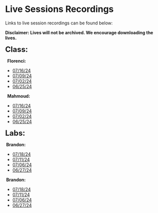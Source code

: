 # Live Sessions Recordings

<p>Links to live session recordings can be found below:</p>
<p><strong>Disclaimer: Lives will not be archived. We encourage downloading the lives.</strong></p>
<p><span style="font-size: 18pt;"><strong>Class:</strong></span></p>
<p><strong>&nbsp; Florenci:</strong></p>
<ul>
<li><a href="https://us02web.zoom.us/rec/share/jwX94dSwpksr4bG1RqU5ZpPZwoGbha22qvf4qrarTfFp-Nx8ecqBlghdWru6w31n.08Cjz_r_UKvxdbzj?startTime=1721141427000">07/16/24</a></li>
<li><a href="https://us02web.zoom.us/rec/share/HwmA6ig3bUh-ekO5dhf7Q92WArRLuZWknT9Bp_7uagqis_aGg8cF1FAORDOwj5Sl.NuH9dCPG4rD1BsBA?startTime=1720536277000">07/09/24</a></li>
<li><a href="https://us02web.zoom.us/rec/share/uNjIB3GHavlMrTFWebqaGv_FqkAr59LdmPr-QPDoFKqJA0V06V1vVACS9wiT_HGe.Vf6yp-LOvyoefIMU?startTime=1719931597000">07/02/24</a></li>
<li><a href="https://us02web.zoom.us/rec/share/OHyUCOrQp2-tdAxpG-7lDoyX3GQyqEiRN6KXnpqiWBqTqFQq_dSo6UZ2K77e9w.GnAFiXp7W0mAZFi9?startTime=1719499925000">06/25/24</a></li>
</ul>
<p><strong>&nbsp; Mahmoud:</strong></p>
<ul>
<li><a href="https://us02web.zoom.us/rec/share/rRxqNPWvWoy0Pe0LaFklFH4T0nsuFyU9GZUWocQ6P-49EN_njmebnViK3ebWtEhi.gPxLEs417PdjNOgp?startTime=1721155643000">07/16/24</a></li>
<li><a href="https://us02web.zoom.us/rec/share/ta8HMSZEX1SdZqkOjf_PQ3CM69TskiNI9qXhD7jeCBMf0HBs-KjxuyAv2CMON4ed.8qnMMNTkH4hG5-wQ?startTime=1720550939000">07/09/24</a></li>
<li><a href="https://us02web.zoom.us/rec/share/U_YR41MGmdehO8unUmYINa7YoT8BUBV_cAKi9gDj2jaHcTp__yXn7iu77fN2PUOJ.0Zxsx9y_hgtUSfDL?startTime=1719946182000">07/02/24</a></li>
<li><a href="https://us02web.zoom.us/rec/share/cw0_oFwWXrkgrzlYVCKaCYuHUtz2u_H-PFVZBXHcLTAb0WmEETbiwpWx15IydMh6.G24APQffxB4LsBZF?startTime=1719514724000">06/25/24</a></li>
</ul>
<p><span style="font-size: 18pt;"><strong>Labs:</strong></span></p>
<p><strong>&nbsp;Brandon:</strong></p>
<ul>
<li><a href="https://us02web.zoom.us/rec/share/R6EmDfbIPvgTKzmSZ3lSoaIhPOV-O4AEFCAp55nMCkLGlNsSdxmE3J2o-WHwj7Y5.HYy5FCswCha7BaUT?startTime=1721329102000">07/18/24</a></li>
<li><a href="https://us02web.zoom.us/rec/share/MyL01n-jnoM26A_bKvtuTA4jpnNjPrInaaGQd8nETQTNYKUnHkeUKtdsbBRjeJBa.nYUEJhKyskdjV-Ff">07/11/24</a></li>
<li><a href="https://us02web.zoom.us/rec/share/4d4XnqfFoYllSqp-4gYg2R129widAP9LqQuG1nNS3MA8pZR9asyyl4haIeVuywR5.IdYg5qQK4qM7gGBY?startTime=1720190117000">07/06/24</a></li>
<li><a href="https://us02web.zoom.us/rec/share/-oh5FXiwEUpbYqAu95zVRlC2YaP3iqTEi_wVvt21ZvsVsIZptySk6Ix8hOHCqg.V84bjjg_VucTimNl?startTime=1719499925000">06/27/24</a></li>
</ul>
<p><strong>&nbsp;Brandon:</strong></p>
<ul>
<li><a href="https://us02web.zoom.us/rec/share/WA8tN3V_X4M_-PmmJg-TZnaElOKe2Is0DdLgCx6DwadonJkfZCRB7S7S9rUgGP5G.5CQu4vmqyEmT6hSF?startTime=1721314128000">07/18/24</a></li>
<li><a href="https://us02web.zoom.us/rec/share/x9TXNFrcIrMazoDclaMl2P79iFJdfvWJEdrBYS84z2IcqVZusY7c_S3iYPFbNEVc.xuuo6UScxTvwSyB3">07/11/24</a></li>
<li><a href="https://us02web.zoom.us/rec/share/xsUa0iw7tNtzCWfFv_x9yCiEDC0B1CHr--JURrnDhMeLoKW6_KxhEqLf-2m0cEJ5.-Y_uVCV48wlyuxSK?startTime=1720205946000">07/06/24</a></li>
<li><a href="https://us02web.zoom.us/rec/share/Up4fjg-6ikUTXuNt43G5tzCvHobwciprfztGL9YkNZZPRo-gYat160bwgOAuyDbr.hFatfR3ZJE_ed-6_?startTime=1719514724000">06/27/24</a></li>
</ul>
<p>&nbsp;</p>